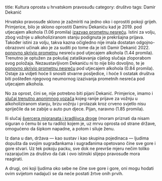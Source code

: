 title: Kultura oprosta u hrvatskom pravosuđu
category: društvo
tags: Damir Dekanić

Hrvatsko pravosuđe sklono je zažmiriti na jedno oko i oprostiti pokoji grijeh.
Primjerice, bilo je sklono oprostiti Damiru Dekaniću kad je 2019. pod utjecajem
alkohola (1.06 promila)
[izazvao prometnu nesreću](https://www.telegram.hr/politika-kriminal/hdz-ov-kandidat-za-zupana-pijan-se-sluzbenim-autom-zabio-u-casne-sestre-sto-mislite-kako-je-kaznjen/).
Istini za volju, zbog vožnje u alkoholiziranom stanju podignuta je prekršajna
prijava. Također istini za volju, takva kazna očigledno nije imala dostatan
odgojno-obrazovni učinak ako je za suditi po tome da je isti Damir Dekanić
2022. 
[ponovno skrivio prometnu](https://www.telegram.hr/politika-kriminal/zbilja-samo-u-hrvatskoj-zupan-koji-je-non-stop-vozio-pijan-natjeran-je-na-ostavku-ali-njegov-hdz-danas-mu-je-opet-odao-pocast/)
nesreću pod utjecajem alkohola (1.44 promila). Trenutno je optužen za
pokušaj zataškavanja cijelog slučaja zloporabom svog položaja.
Nezaustavljivom Dekaniću ni to nije bilo dovoljno, te je
[ponovno skrivio prometnu nesreću](https://www.telegram.hr/vijesti/policija-upravo-potvrdila-nevjerojatni-hdz-ov-zupan-zbilja-je-opet-vozio-pijan/)
pod utjecajem alkohola (0.84 promila). Ostaje za vidjeti hoće li snositi
stvarne posljedice, i hoće li ostatak društva biti pošteđen njegovog neumornog
izazivanja prometnih nesreća pod utjecajem alkohola.

No za oprost, čini se, nije potrebno biti pijani Dekanić. Primjerice, imamo
i [slučaj trenutno anonimnog vozača](https://www.telegram.hr/vijesti/u-splitu-se-mrtav-pijan-zabio-u-auto-s-cetvero-djece-lijecnici-se-bore-za-zivot-curice-11-ima-ozljede-vise-organskih-sustava/)
kojeg ranije prijave za vožnju u alkoholiziranom stanju, brzu vožnju i
prolazak kroz crveno svjetlo nisu spriječile da se zabije u auto pun djece.
Pijan, naravno (1.85 promila).

Ili slučaj [švercera migranata i kradljivca droge](https://www.telegram.hr/vijesti/manijak-koji-je-u-splitu-silovao-18-godisnjakinju-vec-je-krao-drogu-svercao-migrante-u-zatvoru-razbio-auto-ministarstva/)
(moram priznati da nisam siguran o čemu bi se tu radilo) kojem je, uz mrvu
oprosta od strane države, omogućeno da šipkom napadne, a potom i siluje
ženu.

Iz dana u dan, država &mdash; kao sustav i kao skupina pojedinaca &mdash; ljudima dopušta
da svojim sugrađankama i sugrađanima opetovano čine sve gore i gore stvari. Uz
tek pokoju packu, sve dok ne prevrše mjeru nečim toliko razarajućim za društvo
da čak i ovo istinski slijepo pravosuđe mora reagirati.

A drugi, oni koji ljudima oko sebe ne čine sve gore i gore, oni mogu hodati
ovim svijetom nadajući se da neće postati žrtve onih prvih.

